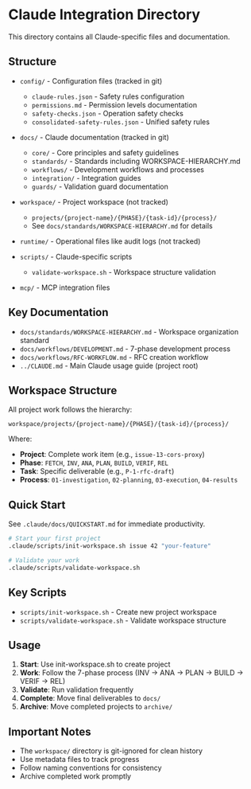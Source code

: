 # Claude Integration Directory

This directory contains all Claude-specific files and documentation.

## Structure

- `config/` - Configuration files (tracked in git)
  - `claude-rules.json` - Safety rules configuration
  - `permissions.md` - Permission levels documentation
  - `safety-checks.json` - Operation safety checks
  - `consolidated-safety-rules.json` - Unified safety rules
  
- `docs/` - Claude documentation (tracked in git)
  - `core/` - Core principles and safety guidelines
  - `standards/` - Standards including WORKSPACE-HIERARCHY.md
  - `workflows/` - Development workflows and processes
  - `integration/` - Integration guides
  - `guards/` - Validation guard documentation
  
- `workspace/` - Project workspace (not tracked)
  - `projects/{project-name}/{PHASE}/{task-id}/{process}/`
  - See `docs/standards/WORKSPACE-HIERARCHY.md` for details
  
- `runtime/` - Operational files like audit logs (not tracked)

- `scripts/` - Claude-specific scripts
  - `validate-workspace.sh` - Workspace structure validation

- `mcp/` - MCP integration files

## Key Documentation

- `docs/standards/WORKSPACE-HIERARCHY.md` - Workspace organization standard
- `docs/workflows/DEVELOPMENT.md` - 7-phase development process
- `docs/workflows/RFC-WORKFLOW.md` - RFC creation workflow
- `../CLAUDE.md` - Main Claude usage guide (project root)

## Workspace Structure

All project work follows the hierarchy:

```
workspace/projects/{project-name}/{PHASE}/{task-id}/{process}/
```

Where:
- **Project**: Complete work item (e.g., `issue-13-cors-proxy`)
- **Phase**: `FETCH`, `INV`, `ANA`, `PLAN`, `BUILD`, `VERIF`, `REL`
- **Task**: Specific deliverable (e.g., `P-1-rfc-draft`)
- **Process**: `01-investigation`, `02-planning`, `03-execution`, `04-results`

## Quick Start

See `.claude/docs/QUICKSTART.md` for immediate productivity.

```bash
# Start your first project
.claude/scripts/init-workspace.sh issue 42 "your-feature"

# Validate your work
.claude/scripts/validate-workspace.sh
```

## Key Scripts

- `scripts/init-workspace.sh` - Create new project workspace
- `scripts/validate-workspace.sh` - Validate workspace structure

## Usage

1. **Start**: Use init-workspace.sh to create project
2. **Work**: Follow the 7-phase process (INV → ANA → PLAN → BUILD → VERIF → REL)
3. **Validate**: Run validation frequently
4. **Complete**: Move final deliverables to `docs/`
5. **Archive**: Move completed projects to `archive/`

## Important Notes

- The `workspace/` directory is git-ignored for clean history
- Use metadata files to track progress
- Follow naming conventions for consistency
- Archive completed work promptly
